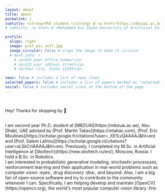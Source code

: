 ```yaml
---
layout: about
title: about
permalink: /
subtitle: <strong>PhD student </strong> @ <a href="https://mbzuai.ac.ae"> MBZUAI </a> | <strong>ex-ML Engineer</strong> @ <a href="https://opencv.org"> OpenCV </a> | <strong>ex-MSc</strong> @ <a href="https://new.skoltech.ru/en/"> Skoltech </a>
# subtitle: <a href='#'>Mohammed bin Zayed University of Artificial Intelligence</a>. Abu Dhabi, UAE.

profile:
  align: right
  image: prof_pic_self.jpg
  image_circular: false # crops the image to make it circular
  # more_info: >
    # <p>555 your office number</p>
    # <p>123 your address street</p>
    # <p>Your City, State 12345</p>

news: false # includes a list of news items
selected_papers: false # includes a list of papers marked as "selected={true}"
social: false # includes social icons at the bottom of the page
---
```

<br>

Hey! Thanks for stopping by :wave:

<br>
I am second year Ph.D. student at [MBZUAI](https://mbzuai.ac.ae), Abu Dhabi, UAE advised by [Prof. Martin Takac](https://mtakac.com), [Prof. Eric Moulines](https://scholar.google.fr/citations?user=_XE1LvQAAAAJ&hl=en) and [Prof. Salem Lahlou](https://scholar.google.nl/citations?user=xLSkCrIAAAAJ&hl=en). Previously, I completed my M.Sc. in Artificial Intelligence at [Skoltech](https://new.skoltech.ru/en/), Moscow, Russia. I hold a B.Sc. in Robotics.


<br>
I am interested in probabilistic generative modeling, stochastic processses, reinforcement learning and their application in real-world problems such as computer vision :eyes:, drug discovery :dna:, and beyond. Also, I am a big fan of open-source software and try to contribute to the community whenever I can. Specifically, I am helping develop and maintain [OpenCV](https://opencv.org), the world's most popular computer vision library :fire:

